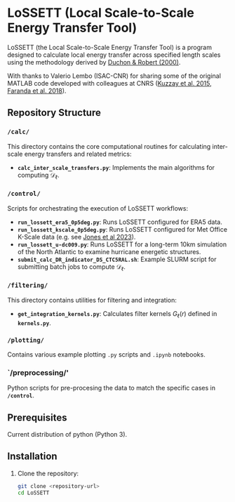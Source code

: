 # LoSSETT (Local Scale-to-Scale Energy Transfer Tool)

LoSSETT (the Local Scale-to-Scale Energy Transfer Tool) is a program designed to calculate local energy transfer across specified length scales using the methodology derived by [Duchon & Robert (2000)](https://iopscience.iop.org/article/10.1088/0951-7715/13/1/312).

With thanks to Valerio Lembo (ISAC-CNR) for sharing some of the original MATLAB code developed with colleagues at CNRS ([Kuzzay et al. 2015](https://pubs.aip.org/aip/pof/article-abstract/27/7/075105/103779), [Faranda et al. 2018](https://journals.ametsoc.org/view/journals/atsc/75/7/jas-d-17-0114.1.xml)).

## Repository Structure

### `/calc/`
This directory contains the core computational routines for calculating inter-scale energy transfers and related metrics:
- **`calc_inter_scale_transfers.py`**: Implements the main algorithms for computing $\mathcal{D}_\ell$.

### `/control/`
Scripts for orchestrating the execution of LoSSETT workflows:
- **`run_lossett_era5_0p5deg.py`**: Runs LoSSETT configured for ERA5 data.
- **`run_lossett_kscale_0p5deg.py`**: Runs LoSSETT configured for Met Office K-Scale data (e.g. see [Jones et al 2023](https://agupubs.onlinelibrary.wiley.com/doi/full/10.1029/2023GL104672)).
- **`run_lossett_u-dc009.py`**: Runs LoSSETT for a long-term 10km simulation of the North Atlantic to examine hurricane energetic structures.
- **`submit_calc_DR_indicator_DS_CTC5RAL.sh`**: Example SLURM script for submitting batch jobs to compute $\mathcal{D}_\ell$.

### `/filtering/`
This directory contains utilities for filtering and integration:
- **`get_integration_kernels.py`**: Calculates filter kernels $G_\ell (r)$ defined in **`kernels.py`**.

### `/plotting/`
Contains various example plotting `.py` scripts and `.ipynb` notebooks.

### `/preprocessing/'
Python scripts for pre-procesing the data to match the specific cases in **`/control`**.

## Prerequisites
Current distribution of python (Python 3).

## Installation

1. Clone the repository:
   ```bash
   git clone <repository-url>
   cd LoSSETT
